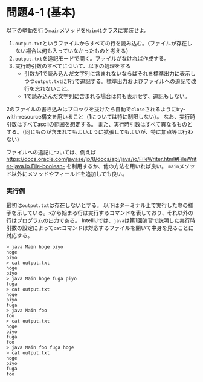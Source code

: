 # 問題4-1 (基本)

以下の挙動を行う`main`メソッドを`Main41`クラスに実装せよ。

1. `output.txt`というファイルからすべての行を読み込む。（ファイルが存在しない場合は何も入っていなかったものと考える）
2. `output.txt`を追記モードで開く。ファイルがなければ作成する。
3. 実行時引数のすべてについて、以下の処理をする
    - 引数が1で読み込んだ文字列に含まれないならばそれを標準出力に表示しつつ`output.txt`に1行で追記する。標準出力およびファイルへの追記で改行を忘れないこと。
    - 1で読み込んだ文字列に含まれる場合は何も表示せず、追記もしない。

2のファイルの書き込みはブロックを抜けたら自動で`close`されるようにtry-with-resource構文を用いること（1については特に制限しない）。
なお、実行時引数はすべてasciiの範囲を想定する。
また、実行時引数はすべて異なるものとする。（同じものが含まれてもよいように拡張してもよいが、特に加点等は行わない）

ファイルへの追記については、例えば https://docs.oracle.com/javase/jp/8/docs/api/java/io/FileWriter.html#FileWriter-java.io.File-boolean- を利用するか、他の方法を用いれば良い。
`main`メソッド以外にメソッドやフィールドを追加しても良い。

### 実行例
最初は`output.txt`は存在しないとする。
以下はターミナル上で実行した際の様子を示している。`>`から始まる行は実行するコマンドを表しており、それ以外の行はプログラムの出力である。
IntelliJでは、`java`は第1回演習で説明した実行時引数の設定によって`cat`コマンドは対応するファイルを開いて中身を見ることに対応する。

    > java Main hoge piyo
    hoge
    piyo
    > cat output.txt
    hoge
    piyo
    > java Main hoge fuga piyo
    fuga
    > cat output.txt
    hoge
    piyo
    fuga
    > java Main foo
    foo
    > cat output.txt
    hoge
    piyo
    fuga
    foo
    > java Main foo fuga hoge
    > cat output.txt
    hoge
    piyo
    fuga
    foo

